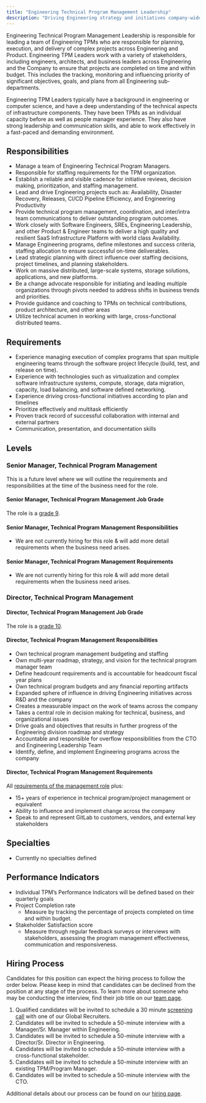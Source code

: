 ```yaml
---
title: "Engineering Technical Program Management Leadership"
description: "Driving Engineering strategy and initiatives company-wide"
---
```


Engineering Technical Program Management Leadership is responsible for leading a team of Engineering TPMs who are responsible for planning, execution, and delivery of complex projects across Engineering and Product. Engineering TPM Leaders work with a variety of stakeholders, including engineers, architects, and business leaders across Engineering and the Company to ensure that projects are completed on time and within budget. This includes the tracking, monitoring and influencing priority of significant objectives, goals, and plans from all Engineering sub-departments.

Engineering TPM Leaders typically have a background in engineering or computer science, and have a deep understanding of the technical aspects of infrastructure components. They have been TPMs as an individual capacity before as well as people manager experience. They also have strong leadership and communication skills, and able to work effectively in a fast-paced and demanding environment.

## Responsibilities

- Manage a team of Engineering Technical Program Managers.
- Responsible for staffing requirements for the TPM organization.
- Establish a reliable and visible cadence for initiative reviews, decision making, prioritization, and staffing management.
- Lead and drive Engineering projects such as: Availability, Disaster Recovery, Releases, CI/CD Pipeline Efficiency, and Engineering Productivity
- Provide technical program management, coordination, and inter/intra team communications to deliver outstanding program outcomes.
- Work closely with Software Engineers, SREs, Engineering Leadership, and other Product & Engineer teams to deliver a high quality and resilient SaaS Infrastructure Platform with world class Availability.
- Manage Engineering programs, define milestones and success criteria, staffing allocation to ensure successful on-time deliverables.
- Lead strategic planning with direct influence over staffing decisions, project timelines, and planning stakeholders.
- Work on massive distributed, large-scale systems, storage solutions, applications, and new platforms.
- Be a change advocate responsible for initiating and leading multiple organizations through pivots needed to address shifts in business trends and priorities.
- Provide guidance and coaching to TPMs on technical contributions, product architecture, and other areas
- Utilize technical acumen in working with large, cross-functional distributed teams.

## Requirements

- Experience managing execution of complex programs that span multiple engineering teams through the software project lifecycle (build, test, and release on time).
- Experience with technologies such as virtualization and complex software infrastructure systems, compute, storage, data migration, capacity, load balancing, and software defined networking.
- Experience driving cross-functional initiatives according to plan and timelines
- Prioritize effectively and multitask efficiently
- Proven track record of successful collaboration with internal and external partners
- Communication, presentation, and documentation skills

## Levels

### Senior Manager, Technical Program Management

This is a future level where we will outline the requirements and responsibilities at the time of the business need for the role.

#### Senior Manager, Technical Program Management Job Grade

The role is a [grade 9](/handbook/total-rewards/compensation/compensation-calculator/#gitlab-job-grades).

#### Senior Manager, Technical Program Management Responsibilities

- We are not currently hiring for this role & will add more detail requirements when the business need arises.

#### Senior Manager, Technical Program Management Requirements

- We are not currently hiring for this role & will add more detail requirements when the business need arises.

### Director, Technical Program Management

#### Director, Technical Program Management Job Grade

The role is a [grade 10](/handbook/total-rewards/compensation/compensation-calculator/#gitlab-job-grades).

#### Director, Technical Program Management Responsibilities

- Own technical program management budgeting and staffing
- Own multi-year roadmap, strategy, and vision for the technical program manager team
- Define headcount requirements and is accountable for headcount fiscal year plans
- Own technical program budgets and any financial reporting artifacts
- Expanded sphere of influence in driving Engineering initiatives across R&D and the company
- Creates a measurable impact on the work of teams across the company
- Takes a central role in decision making for technical, business, and organizational issues
- Drive goals and objectives that results in further progress of the Engineering division roadmap and strategy
- Accountable and responsible for overflow responsibilities from the CTO and Engineering Leadership Team
- Identify, define, and implement Engineering programs across the company

#### Director, Technical Program Management Requirements

All [requirements of the management role](#requirements) plus:

- 15+ years of experience in technical program/project management or equivalent
- Ability to influence and implement change across the company
- Speak to and represent GitLab to customers, vendors, and external key stakeholders

## Specialties

- Currently no specialties defined

## Performance Indicators

- Individual TPM’s Performance Indicators will be defined based on their quarterly goals
- Project Completion rate
  - Measure by tracking the percentage of projects completed on time and within budget.
- Stakeholder Satisfaction score
  - Measure through regular feedback surveys or interviews with stakeholders, assessing the program management effectiveness, communication and responsiveness.

## Hiring Process

Candidates for this position can expect the hiring process to follow the order below. Please keep in mind that candidates can be declined from the position at any stage of the process. To learn more about someone who may be conducting the interview, find their job title on our [team page](/handbook/company/team/).

1. Qualified candidates will be invited to schedule a 30 minute [screening call](/handbook/hiring/candidate-faq/#screening-call) with one of our Global Recruiters.
1. Candidates will be invited to schedule a 50-minute interview with a Manager/Sr. Manager within Engineering.
1. Candidates will be invited to schedule a 50-minute interview with a Director/Sr. Director in Engineering.
1. Candidates will be invited to schedule a 50-minute interview with a cross-functional stakeholder.
1. Candidates will be invited to schedule a 50-minute interview with an existing TPM/Program Manager.
1. Candidates will be invited to schedule a 50-minute interview with the CTO.

Additional details about our process can be found on our [hiring page](/handbook/hiring/).
